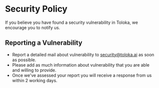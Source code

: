 # Security Policy

If you believe you have found a security vulnerability in Toloka, we encourage you to notify us.

## Reporting a Vulnerability

- Report a detailed mail about vulnerability to security@toloka.ai as soon as possible.
- Please add as much information about vulnerability that you are able and willing to provide.
- Once we've assessed your report you will receive a response from us within 2 working days.
